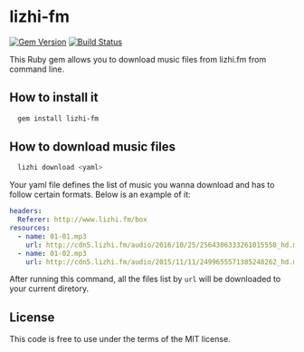 # lizhi-fm

[![Gem Version](https://badge.fury.io/rb/lizhi-fm.svg)](https://badge.fury.io/rb/lizhi-fm)
[![Build Status](https://travis-ci.org/hex0cter/lizhi-fm.svg?branch=master)](https://travis-ci.org/hex0cter/lizhi-fm)

This Ruby gem allows you to download music files from lizhi.fm from command line.

## How to install it

```bash
  gem install lizhi-fm
```

## How to download music files

```bash
  lizhi download <yaml>
```

Your yaml file defines the list of music you wanna download and has to follow certain formats. Below is an example of it:

```yaml
headers:
  Referer: http://www.lizhi.fm/box
resources:
  - name: 01-01.mp3
    url: http://cdn5.lizhi.fm/audio/2016/10/25/2564306333261015558_hd.mp3
  - name: 01-02.mp3
    url: http://cdn5.lizhi.fm/audio/2015/11/11/2499655571385248262_hd.mp3
```

After running this command, all the files list by ```url``` will be downloaded to your current diretory.

## License

This code is free to use under the terms of the MIT license.
